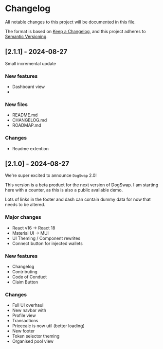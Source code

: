# Changelog

All notable changes to this project will be documented in this file.

The format is based on [Keep a Changelog](https://keepachangelog.com/en/1.0.0/),
and this project adheres to [Semantic Versioning](https://semver.org/spec/v2.0.0.html).

## [2.1.1] - 2024-08-27

Small incremental update

### New features

- Dashboard view
- 

### New files

- README.md
- CHANGELOG.md
- ROADMAP.md

### Changes

- Readme extention

## [2.1.0] - 2024-08-27

We're super excited to announce `DogSwap` 2.0!

This version is a beta product for the next version of DogSwap.
I am starting here with a counter, as this is also a public available demo.

Lots of links in the footer and dash can contain dummy data for now that needs to be altered.

### Major changes

- React v16 -> React 18
- Material UI -> MUI
- UI Theming / Component rewrites
- Connect button for injected wallets

### New features

- Changelog
- Contributing
- Code of Conduct
- Claim Button

### Changes

- Full UI overhaul
 - New navbar with
  - Profile view
  - Transactions
  - Pricecalc is now util (better loading)
 - New footer
- Token selector theming
- Organised pool view